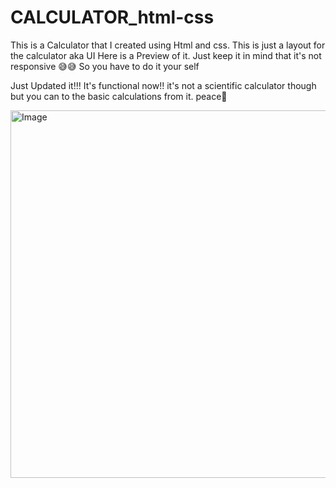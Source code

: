 # CALCULATOR_html-css
This is a Calculator that I created using Html and css. This is just a layout for the calculator aka UI
Here is a Preview of it.
Just keep it in mind that it's not responsive 😅😅 So you have to do it your self

Just Updated it!!! It's functional now!!
it's not a scientific calculator though but you can to the basic calculations from it.
peace🤞

<img width="558" height="588" alt="Image" src="https://github.com/user-attachments/assets/9f5baccc-f310-4b36-93a7-eb5dd2ce09ab" />
